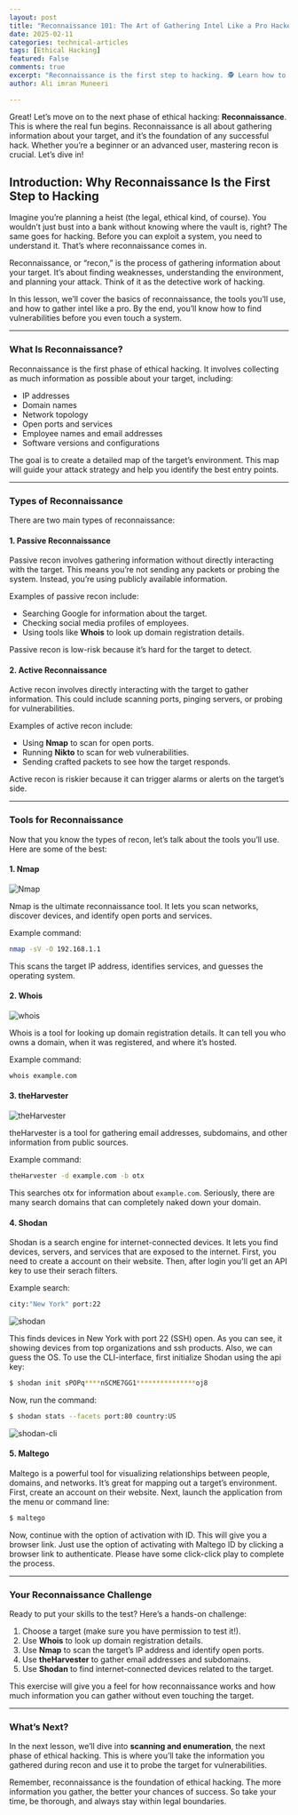 ```yaml
---
layout: post
title: "Reconnaissance 101: The Art of Gathering Intel Like a Pro Hacker"
date: 2025-02-11
categories: technical-articles
tags: [Ethical Hacking]
featured: False
comments: true
excerpt: "Reconnaissance is the first step to hacking. 🕵️ Learn how to gather intel like a pro hacker with tools like Nmap, Shodan, and theHarvester"
author: Ali imran Muneeri

---
```


Great! Let’s move on to the next phase of ethical hacking: **Reconnaissance**. This is where the real fun begins. Reconnaissance is all about gathering information about your target, and it’s the foundation of any successful hack. Whether you’re a beginner or an advanced user, mastering recon is crucial. Let’s dive in!

## **Introduction: Why Reconnaissance Is the First Step to Hacking**

Imagine you’re planning a heist (the legal, ethical kind, of course). You wouldn’t just bust into a bank without knowing where the vault is, right? The same goes for hacking. Before you can exploit a system, you need to understand it. That’s where reconnaissance comes in.  

Reconnaissance, or “recon,” is the process of gathering information about your target. It’s about finding weaknesses, understanding the environment, and planning your attack. Think of it as the detective work of hacking.  

In this lesson, we’ll cover the basics of reconnaissance, the tools you’ll use, and how to gather intel like a pro. By the end, you’ll know how to find vulnerabilities before you even touch a system.  

---

### **What Is Reconnaissance?**

Reconnaissance is the first phase of ethical hacking. It involves collecting as much information as possible about your target, including:  

- IP addresses  
- Domain names  
- Network topology  
- Open ports and services  
- Employee names and email addresses  
- Software versions and configurations  

The goal is to create a detailed map of the target’s environment. This map will guide your attack strategy and help you identify the best entry points.  

---

### **Types of Reconnaissance**

There are two main types of reconnaissance:  

#### **1. Passive Reconnaissance**

Passive recon involves gathering information without directly interacting with the target. This means you’re not sending any packets or probing the system. Instead, you’re using publicly available information.  

Examples of passive recon include:  

- Searching Google for information about the target.  
- Checking social media profiles of employees.  
- Using tools like **Whois** to look up domain registration details.  

Passive recon is low-risk because it’s hard for the target to detect.  

#### **2. Active Reconnaissance**

Active recon involves directly interacting with the target to gather information. This could include scanning ports, pinging servers, or probing for vulnerabilities.  

Examples of active recon include:  

- Using **Nmap** to scan for open ports.  
- Running **Nikto** to scan for web vulnerabilities.  
- Sending crafted packets to see how the target responds.  

Active recon is riskier because it can trigger alarms or alerts on the target’s side.  

---

### **Tools for Reconnaissance**

Now that you know the types of recon, let’s talk about the tools you’ll use. Here are some of the best:  

#### **1. Nmap**

<img src="/assets/images/2025-02-11_16-42.png" alt="Nmap" class="img">

Nmap is the ultimate reconnaissance tool. It lets you scan networks, discover devices, and identify open ports and services.  

Example command:  

```bash
nmap -sV -O 192.168.1.1
```

This scans the target IP address, identifies services, and guesses the operating system.  

#### **2. Whois**
<img src="https://github.com/user-attachments/assets/1e6a2070-9ac1-4756-bcdf-d3d8e4af8e47" alt="whois" class="img">


Whois is a tool for looking up domain registration details. It can tell you who owns a domain, when it was registered, and where it’s hosted.  

Example command:  

```bash
whois example.com
```

#### **3. theHarvester**

<img src="https://github.com/user-attachments/assets/be175cbd-9987-4fda-9c8c-198fc143a91c" alt="theHarvester" class="img">

theHarvester is a tool for gathering email addresses, subdomains, and other information from public sources.  

Example command:  

```bash
theHarvester -d example.com -b otx
```

This searches otx for information about `example.com`. Seriously, there are many search domains that can completely naked down your domain.

#### **4. Shodan**

Shodan is a search engine for internet-connected devices. It lets you find devices, servers, and services that are exposed to the internet. First, you need to create a account on their website. Then, after login you'll get an API key to use their serach filters.

Example search:  

```bash
city:"New York" port:22
```
<img src="https://github.com/user-attachments/assets/e1ec0b82-11a5-4c52-9d70-e212a5a05c1d" alt="shodan" class="img">

This finds devices in New York with port 22 (SSH) open.  As you can see, it showing devices from top organizations and ssh products. Also, we can guess the OS.
To use the CLI-interface, first initialize Shodan using the api key:

```bash
$ shodan init sPOPq****nSCME7GG1***************oj8
```
Now, run the command:

```bash
$ shodan stats --facets port:80 country:US
```

<img src="https://github.com/user-attachments/assets/ed78c056-6d05-4293-bd0a-e58b8c695e0e" alt="shodan-cli" class="img">


#### **5. Maltego**

Maltego is a powerful tool for visualizing relationships between people, domains, and networks. It’s great for mapping out a target’s environment. First, create an account on their website. Next, launch the application from the menu or command line:

```bash
$ maltego
```
Now, continue with the option of activation with ID. This will give you a browser link. Just use the option of activating with Maltego ID by clicking a browser link to authenticate. Please have some click-click play to complete the process.

---

### **Your Reconnaissance Challenge**

Ready to put your skills to the test? Here’s a hands-on challenge:  

1. Choose a target (make sure you have permission to test it!).  
2. Use **Whois** to look up domain registration details.  
3. Use **Nmap** to scan the target’s IP address and identify open ports.  
4. Use **theHarvester** to gather email addresses and subdomains.  
5. Use **Shodan** to find internet-connected devices related to the target.  

This exercise will give you a feel for how reconnaissance works and how much information you can gather without even touching the target.  

---

### **What’s Next?**

In the next lesson, we’ll dive into **scanning and enumeration**, the next phase of ethical hacking. This is where you’ll take the information you gathered during recon and use it to probe the target for vulnerabilities.  

Remember, reconnaissance is the foundation of ethical hacking. The more information you gather, the better your chances of success. So take your time, be thorough, and always stay within legal boundaries.  
